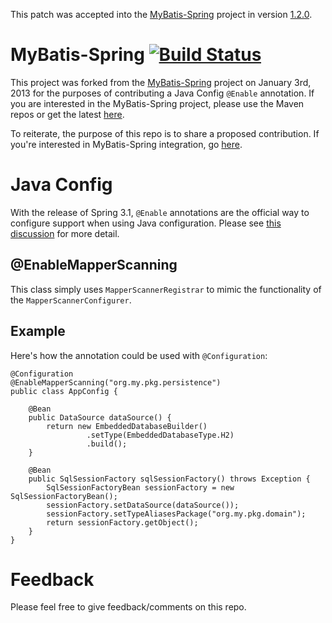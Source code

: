 This patch was accepted into the [MyBatis-Spring](https://github.com/mybatis/spring) project in version [1.2.0](http://mybatis.github.io/spring/changes-report.html#a1.2.0).



# MyBatis-Spring [![Build Status](https://travis-ci.org/LanyonM/mybatis-spring.png?branch=master)](https://travis-ci.org/LanyonM/mybatis-spring)
This project was forked from the [MyBatis-Spring](http://www.mybatis.org/spring/) project on January 3rd, 2013 for the purposes of contributing a Java Config ``@Enable`` annotation.  If you are interested in the MyBatis-Spring project, please use the Maven repos or get the latest [here](http://code.google.com/p/mybatis/source/checkout).

To reiterate, the purpose of this repo is to share a proposed contribution.  If you're interested in MyBatis-Spring integration, go [here](http://www.mybatis.org/spring/).

# Java Config
With the release of Spring 3.1, ``@Enable`` annotations are the official way to configure support when using Java configuration.  Please see [this discussion](https://jira.springsource.org/browse/SPR-9464?focusedCommentId=79600&page=com.atlassian.jira.plugin.system.issuetabpanels:comment-tabpanel#comment-79600) for more detail.

## @EnableMapperScanning
This class simply uses ``MapperScannerRegistrar`` to mimic the functionality of the ``MapperScannerConfigurer``.

## Example
Here's how the annotation could be used with ``@Configuration``:

    @Configuration
    @EnableMapperScanning("org.my.pkg.persistence")
    public class AppConfig {

        @Bean
        public DataSource dataSource() {
            return new EmbeddedDatabaseBuilder()
                     .setType(EmbeddedDatabaseType.H2)
                     .build();
        }

        @Bean
        public SqlSessionFactory sqlSessionFactory() throws Exception {
            SqlSessionFactoryBean sessionFactory = new SqlSessionFactoryBean();
            sessionFactory.setDataSource(dataSource());
            sessionFactory.setTypeAliasesPackage("org.my.pkg.domain");
            return sessionFactory.getObject();
        }
    }

# Feedback
Please feel free to give feedback/comments on this repo.
